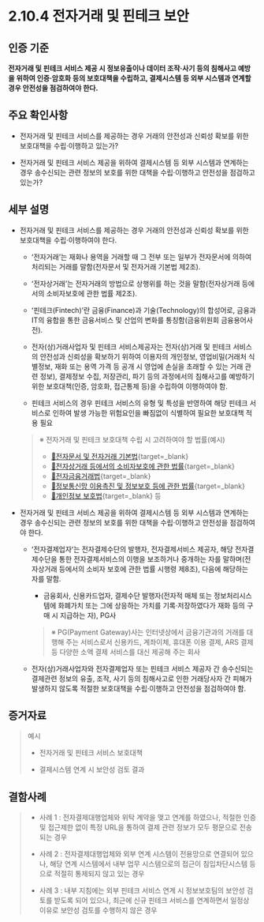 # 2.10.4 전자거래 및 핀테크 보안

## 인증 기준

**전자거래 및 핀테크 서비스 제공 시 정보유출이나 데이터 조작·사기 등의 침해사고 예방을 위하여 인증·암호화 등의 보호대책을 수립하고, 결제시스템 등 외부 시스템과 연계할 경우 안전성을 점검하여야 한다.**

## 주요 확인사항

- 전자거래 및 핀테크 서비스를 제공하는 경우 거래의 안전성과 신뢰성 확보를 위한 보호대책을 수립·이행하고 있는가?

- 전자거래 및 핀테크 서비스 제공을 위하여 결제시스템 등 외부 시스템과 연계하는 경우 송수신되는 관련 정보의 보호를 위한 대책을 수립·이행하고 안전성을 점검하고 있는가?

## 세부 설명

- 전자거래 및 핀테크 서비스를 제공하는 경우 거래의 안전성과 신뢰성 확보를 위한 보호대책을 수립·이행하여야 한다.

    - ʻ전자거래ʼ는 재화나 용역을 거래할 때 그 전부 또는 일부가 전자문서에 의하여 처리되는 거래를 말함(전자문서 및 전자거래 기본법 제2조).

    - ʻ전자상거래ʼ는 전자거래의 방법으로 상행위를 하는 것을 말함(전자상거래 등에서의 소비자보호에 관한 법률 제2조).

    - ʻ핀테크(Fintech)ʼ란 금융(Finance)과 기술(Technology)의 합성어로, 금융과 IT의 융합을 통한 금융서비스 및 산업의 변화를 통칭함(금융위원회 금융용어사전).

    - 전자(상)거래사업자 및 핀테크 서비스제공자는 전자(상)거래 및 핀테크 서비스의 안전성과 신뢰성을 확보하기 위하여 이용자의 개인정보, 영업비밀(거래처 식별정보, 재화 또는 용역 가격 등 공개 시 영업에 손실을 초래할 수 있는 거래 관련 정보), 결제정보 수집, 저장관리, 파기 등의 과정에서의 침해사고를 예방하기 위한 보호대책(인증, 암호화, 접근통제 등)을 수립하여 이행하여야 함.

    - 핀테크 서비스의 경우 핀테크 서비스의 유형 및 특성을 반영하여 해당 핀테크 서비스로 인하여 발생 가능한 위험요인을 빠짐없이 식별하여 필요한 보호대책 적용 필요
    >
    > ※ 전자거래 및 핀테크 보호대책 수립 시 고려하여야 할 법률(예시)
    >
    > - [🔗전자문서 및 전자거래 기본법](https://www.law.go.kr/법령/전자문서및전자거래기본법 "새 창에서 열기"){target=_blank}
    > - [🔗전자상거래 등에서의 소비자보호에 관한 법률][전자상거래법]{target=_blank}
    > - [🔗전자금융거래법][전자금융거래법]{target=_blank}
    > - [🔗정보통신망 이용촉진 및 정보보호 등에 관한 법률][정보통신망법]{target=_blank}
    > - [🔗개인정보 보호법][개인정보 보호법]{target=_blank} 등

- 전자거래 및 핀테크 서비스 제공을 위하여 결제시스템 등 외부 시스템과 연계하는 경우 송수신되는 관련 정보의 보호를 위한 대책을 수립·이행하고 안전성을 점검하여야 한다.

    - ʻ전자결제업자ʻ는 전자결제수단의 발행자, 전자결제서비스 제공자, 해당 전자결제수단을 통한 전자결제서비스의 이행을 보조하거나 중개하는 자를 말하며(전자상거래 등에서의 소비자 보호에 관한 법률 시행령 제8조), 다음에 해당하는 자를 말함.

        - 금융회사, 신용카드업자, 결제수단 발행자(전자적 매체 또는 정보처리시스템에 화폐가치 또는 그에 상응하는 가치를 기록·저장하였다가 재화 등의 구매 시 지급하는 자), PG사
        >
        > ※ PG(Payment Gateway)사는 인터넷상에서 금융기관과의 거래를 대행해 주는 서비스로서 신용카드, 계좌이체, 휴대폰 이용 결제, ARS 결제 등 다양한 소액 결제 서비스를 대신 제공해 주는 회사

    - 전자(상)거래사업자와 전자결제업자 또는 핀테크 서비스 제공자 간 송수신되는 결제관련 정보의 유출, 조작, 사기 등의 침해사고로 인한 거래당사자 간 피해가 발생하지 않도록 적절한 보호대책을 수립·이행하고 안전성을 점검하여야 함.

## 증거자료

> 예시
>
> - 전자거래 및 핀테크 서비스 보호대책
>
> - 결제시스템 연계 시 보안성 검토 결과

## 결함사례

> - 사례 1 : 전자결제대행업체와 위탁 계약을 맺고 연계를 하였으나, 적절한 인증 및 접근제한 없이 특정 URL을 통하여 결제 관련 정보가 모두 평문으로 전송되는 경우
>
> - 사례 2 : 전자결제대행업체와 외부 연계 시스템이 전용망으로 연결되어 있으나, 해당 연계 시스템에서 내부 업무 시스템으로의 접근이 침입차단시스템 등으로 적절히 통제되지 않고 있는 경우
>
> - 사례 3 : 내부 지침에는 외부 핀테크 서비스 연계 시 정보보호팀의 보안성 검토를 받도록 되어 있으나, 최근에 신규 핀테크 서비스를 연계하면서 일정상 이유로 보안성 검토를 수행하지 않은 경우

[정보통신망법]: https://www.law.go.kr/법령/정보통신망이용촉진및정보보호등에관한법률 "정보통신망법"
[개인정보 보호법]: https://www.law.go.kr/법령/개인정보보호법 "개인정보 보호법"
[전자금융거래법]: https://www.law.go.kr/법령/전자금융거래법 "전자금융거래법"
[전자상거래법]: https://www.law.go.kr/법령/전자상거래등에서의소비자보호에관한법률 "전자상거래법"
